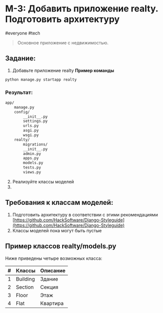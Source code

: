 # M-3: Добавить приложение realty. Подготовить архитектуру
#everyone #tech  
> Основное приложение с недвижимостью.  

## Задание:
1) Добавьте приложение  realty
**Пример команды**
``` bash
python manage.py startapp realty
```
### Результат:
``` bash
app/ 
	manage.py 
	config/ 
		__init__.py 
		settings.py 
		urls.py 
		asgi.py 
		wsgi.py
	realty/
		migrations/
		__init__.py
		admin.py
		apps.py
		models.py
		tests.py
		views.py
```
2) Реализуйте классы моделей
3) 

## Требования к классам моделей:
1) Подготовить архитектуру в соответствии с этими рекомендациями [https://github.com/HackSoftware/Django-Styleguide](https://github.com/HackSoftware/Django-Styleguide)
3) Классы моделей пока могут быть пустые

## Пример классов realty/models.py

Ниже приведены четыре возможных класса:

| \#  | Классы   | Описание |
| :-: | -------- | -------- |
|  1  | Building | Здание   |
|  2  | Section  | Секция   |
|  3  | Floor    | Этаж     |
|  4  | Flat     | Квартира |
